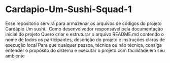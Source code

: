 # Cardapio-Um-Sushi-Squad-1
Esse repositorio servirá para armazenar os arquivos de códigos do projeto Cardápio Um sushi..
Como desenvolvedor responsável pela documentação inicial do projeto
Quero criar e estruturar o arquivo README.md contendo o nome de todos os participantes, descrição do projeto e instruções claras de execução local
Para que qualquer pessoa, técnica ou não técnica, consiga entender o propósito do sistema e executar o projeto com facilidade em seu ambiente

